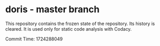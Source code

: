 # doris - master branch

This repository contains the frozen state of the repository.
Its history is cleared. It is used only for static code
analysis with Codacy.

Commit Time: 1724288049